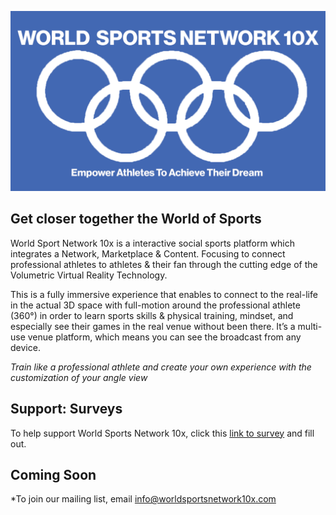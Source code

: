 


![](/images/leeslogojpeg.jpg)


       


## Get closer together the World of Sports

World Sport Network 10x is a interactive social sports platform which integrates a Network, Marketplace & Content. Focusing to connect professional athletes to athletes & their fan through the cutting edge of the Volumetric Virtual Reality Technology.

This is a fully immersive experience that enables to connect to the real-life in the actual 3D space with full-motion around the professional athlete (360°) in order to learn sports skills & physical training, mindset, and especially see their games in the real venue without been there. It’s a multi-use venue platform, which means you can see the broadcast from any device.

*Train like a professional athlete and create your own experience with the customization of your angle view*

## Support: Surveys
To help support World Sports Network 10x, click this [link to survey](https://forms.gle/qCB7x28kM2rjUCCA6) and fill out.

## Coming Soon
*To join our mailing list, email info@worldsportsnetwork10x.com
